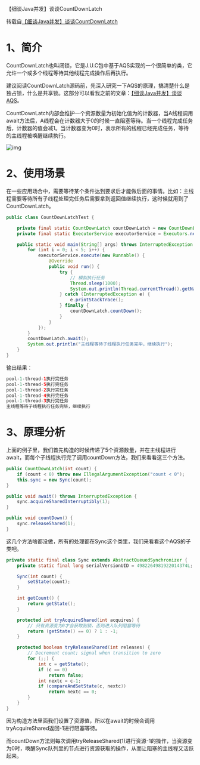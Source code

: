 【细谈Java并发】谈谈CountDownLatch

转载自[【细谈Java并发】谈谈CountDownLatch](https://benjaminwhx.com/2018/05/03/%E3%80%90%E7%BB%86%E8%B0%88Java%E5%B9%B6%E5%8F%91%E3%80%91%E8%B0%88%E8%B0%88CountDownLatch/)

# 1、简介

CountDownLatch也叫闭锁，它是J.U.C包中基于AQS实现的一个很简单的类，它允许一个或多个线程等待其他线程完成操作后再执行。

建议阅读CountDownLatch源码前，先深入研究一下AQS的原理，搞清楚什么是独占锁，什么是共享锁。这部分可以看我之前的文章：[【细谈Java并发】谈谈AQS](./%E3%80%90%E7%BB%86%E8%B0%88Java%E5%B9%B6%E5%8F%91%E3%80%91%E8%B0%88%E8%B0%88AQS/)。

CountDownLatch内部会维护一个资源数量为初始化值为的计数器，当A线程调用await方法后，A线程会在计数器大于0的时候一直阻塞等待。当一个线程完成任务后，计数器的值会减1。当计数器变为0时，表示所有的线程已经完成任务，等待的主线程被唤醒继续执行。

![img](https://benjaminwhx.com/images/countdownlatch1.png)

# 2、使用场景

在一些应用场合中，需要等待某个条件达到要求后才能做后面的事情。比如：主线程需要等待所有子线程处理完任务后需要拿到返回值继续执行，这时候就用到了CountDownLatch。

```java
public class CountDownLatchTest {

    private final static CountDownLatch countDownLatch = new CountDownLatch(5);
    private final static ExecutorService executorService = Executors.newFixedThreadPool(5);

    public static void main(String[] args) throws InterruptedException {
        for (int i = 0; i < 5; i++) {
            executorService.execute(new Runnable() {
                @Override
                public void run() {
                    try {
                        // 模拟执行任务
                        Thread.sleep(1000);
                        System.out.println(Thread.currentThread().getName() + "执行完任务");
                    } catch (InterruptedException e) {
                        e.printStackTrace();
                    } finally {
                        countDownLatch.countDown();
                    }
                }
            });
        }
        countDownLatch.await();
        System.out.println("主线程等待子线程执行任务完毕，继续执行");
    }
}
```

输出结果：

```java
pool-1-thread-1执行完任务
pool-1-thread-5执行完任务
pool-1-thread-2执行完任务
pool-1-thread-4执行完任务
pool-1-thread-3执行完任务
主线程等待子线程执行任务完毕，继续执行
```

# 3、原理分析

上面的例子里，我们首先构造的时候传递了5个资源数量，并在主线程进行await，而每个子线程执行完了调用countDown方法，我们来看看这三个方法。

```java
public CountDownLatch(int count) {
    if (count < 0) throw new IllegalArgumentException("count < 0");
    this.sync = new Sync(count);
}

public void await() throws InterruptedException {
    sync.acquireSharedInterruptibly(1);
}

public void countDown() {
    sync.releaseShared(1);
}
```

这几个方法啥都没做，所有的处理都在Sync这个类里，我们来看看这个AQS的子类吧。

```java
private static final class Sync extends AbstractQueuedSynchronizer {
    private static final long serialVersionUID = 4982264981922014374L;

    Sync(int count) {
        setState(count);
    }

    int getCount() {
        return getState();
    }

    protected int tryAcquireShared(int acquires) {
        // 只有资源变为0才会获取到锁，否则进入队列阻塞等待
        return (getState() == 0) ? 1 : -1;
    }

    protected boolean tryReleaseShared(int releases) {
        // Decrement count; signal when transition to zero
        for (;;) {
            int c = getState();
            if (c == 0)
                return false;
            int nextc = c-1;
            if (compareAndSetState(c, nextc))
                return nextc == 0;
        }
    }
}
```

因为构造方法里面我们设置了资源值，所以在await的时候会调用tryAcquireShared返回-1进行阻塞等待。

而countDown方法则每次调用tryReleaseShared(1)进行资源-1的操作，当资源变为0时，唤醒Sync队列里的节点进行资源获取的操作，从而让阻塞的主线程又活跃起来。